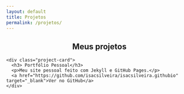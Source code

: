 ```yaml
---
layout: default
title: Projetos
permalink: /projetos/
---
```


</div>
<div style="text-align: center;">
  <h2 class="gradient-text">Meus projetos</h2>
</div>

    <div class="project-card">
      <h3> Portfólio Pessoal</h3>
      <p>Meu site pessoal feito com Jekyll e GitHub Pages.</p>
      <a href="https://github.com/isacsilveira/isacsilveira.githubio" target="_blank">Ver no GitHub</a>
    </div>

  </div>
</div>

